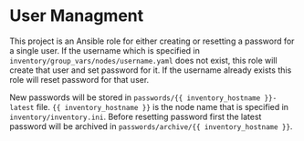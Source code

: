 # User Managment
This project is an Ansible role for either creating or resetting a password for a single user.
If the username which is specified in `inventory/group_vars/nodes/username.yaml` does not exist, this role will create that user and set password for it. If the username already exists this role will reset password for that user.

New passwords will be stored in `passwords/{{ inventory_hostname }}-latest` file. `{{ inventory_hostname }}` is the node name that is specified in `inventory/inventory.ini`. Before resetting password first the latest password will be archived in `passwords/archive/{{ inventory_hostname }}`.

